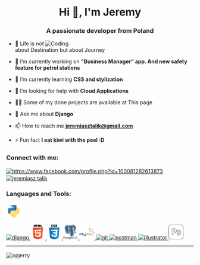 <h1 align="center">Hi 👋, I'm Jeremy</h1>
<h3 align="center">A passionate developer from Poland</h3>
<img align="right" alt="Coding" width="400" src="https://images.squarespace-cdn.com/content/v1/5aba88b389c172458a37fbce/1523028525596-NL6KJHZ39AIAIA759BKN/IMG_3476.GIF">

- 🌟 Life is not about Destination but about Journey

- 🔭 I’m currently working on **"Business Manager" app. And new safety feature for petrol stations**

- 🌱 I’m currently learning **CSS and stylization**

- 🤝 I’m looking for help with **Cloud Applications**

- 👨‍💻 Some of my done projects are available at This page

- 💬 Ask me about **Django**

- 📫 How to reach me **jeremiasztalik@gmail.com**

- ⚡ Fun fact **I eat kiwi with the peel :D**

<h3 align="left">Connect with me:</h3>
<p align="left">
<a href="https://www.facebook.com/profile.php?id=100081282613873" target="blank"><img align="center" src="https://raw.githubusercontent.com/rahuldkjain/github-profile-readme-generator/master/src/images/icons/Social/facebook.svg" alt="https://www.facebook.com/profile.php?id=100081282613873" height="30" width="40" /></a>
<a href="https://www.linkedin.com/in/jeremiasztalik" target="blank"><img align="center" src="https://raw.githubusercontent.com/rahuldkjain/github-profile-readme-generator/master/src/images/icons/Social/linked-in-alt.svg" alt="jeremiasz talik" height="30" width="40" /></a>
</p>

<h3 align="left">Languages and Tools:</h3>
<p align="left"> 
<a href="https://www.python.org" target="_blank" rel="noreferrer"> <img src="https://raw.githubusercontent.com/devicons/devicon/master/icons/python/python-original.svg" alt="python" width="40" height="40"/> </a> </p>
<a href="https://www.djangoproject.com/" target="_blank" rel="noreferrer"> <img src="https://cdn.worldvectorlogo.com/logos/django.svg" alt="django" width="40" height="40"/> </a> 
<a href="https://www.w3.org/html/" target="_blank" rel="noreferrer"> <img src="https://raw.githubusercontent.com/devicons/devicon/master/icons/html5/html5-original-wordmark.svg" alt="html5" width="40" height="40"/> </a> 
<a href="https://www.w3schools.com/css/" target="_blank" rel="noreferrer"> <img src="https://raw.githubusercontent.com/devicons/devicon/master/icons/css3/css3-original-wordmark.svg" alt="css3" width="40" height="40"/> </a> 
<a href="https://www.postgresql.org" target="_blank" rel="noreferrer"> <img src="https://raw.githubusercontent.com/devicons/devicon/master/icons/postgresql/postgresql-original-wordmark.svg" alt="postgresql" width="40" height="40"/> </a> 
<a href="https://www.mysql.com/" target="_blank" rel="noreferrer"> <img src="https://raw.githubusercontent.com/devicons/devicon/master/icons/mysql/mysql-original-wordmark.svg" alt="mysql" width="40" height="40"/> </a> 
<a href="https://git-scm.com/" target="_blank" rel="noreferrer"> <img src="https://www.vectorlogo.zone/logos/git-scm/git-scm-icon.svg" alt="git" width="40" height="40"/> </a> 
<a href="https://postman.com" target="_blank" rel="noreferrer"> <img src="https://www.vectorlogo.zone/logos/getpostman/getpostman-icon.svg" alt="postman" width="40" height="40"/> </a> 
<a href="https://www.adobe.com/in/products/illustrator.html" target="_blank" rel="noreferrer"> <img src="https://www.vectorlogo.zone/logos/adobe_illustrator/adobe_illustrator-icon.svg" alt="illustrator" width="40" height="40"/> </a> 
<a href="https://www.photoshop.com/en" target="_blank" rel="noreferrer"> <img src="https://raw.githubusercontent.com/devicons/devicon/master/icons/photoshop/photoshop-line.svg" alt="photoshop" width="40" height="40"/> </a> 


<hr>
<p><img align="center" src="https://github-readme-stats.vercel.app/api/top-langs?username=opjerry&show_icons=true&theme=tokyonight&locale=en&layout=compact" alt="opjerry" /></p>
